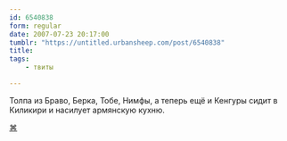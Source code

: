 ```yaml
---
id: 6540838
form: regular
date: 2007-07-23 20:17:00
tumblr: "https://untitled.urbansheep.com/post/6540838"
title:
tags:
    - твиты

---
```


<p>Толпа из Браво, Берка, Тобе, Нимфы, а теперь ещё и Кенгуры сидит в Киликири и насилует армянскую кухню.</p>

<p><a href="http://twitter.com/urbansheep/statuses/164309372">⌘</a></p>

